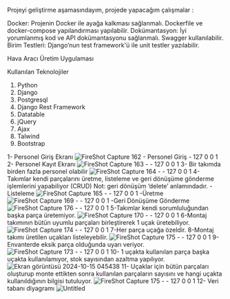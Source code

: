 Projeyi geliştirme aşamasındayım, projede yapacağım çalışmalar : 

Docker: Projenin Docker ile ayağa kalkması sağlanmalı. Dockerfile ve docker-compose yapılandırması yapılabilir.
Dokümantasyon: İyi yorumlanmış kod ve API dokümantasyonu sağlanmalı. Swagger kullanılabilir.
Birim Testleri: Django’nun test framework'ü ile unit testler yazılabilir.

Hava Aracı Üretim Uygulaması

Kullanılan Teknolojiler
1) Python
2) Django
3) Postgresql
4) Django Rest Framework
5) Datatable
6) jQuery
7) Ajax
8) Talwind
9) Bootstrap 

1- Personel Giriş Ekranı
![FireShot Capture 162 - Personel Giriş - 127 0 0 1](https://github.com/user-attachments/assets/134626eb-4179-4e3a-a34f-77b3fb2b2182)
2- Personel Kayıt Ekranı 
![FireShot Capture 163 -  - 127 0 0 1](https://github.com/user-attachments/assets/55077c6a-5186-4534-891c-c906a716ad3b)
3- Bir takımda birden fazla personel olabilir
![FireShot Capture 164 -  - 127 0 0 1](https://github.com/user-attachments/assets/f7b537a3-71bb-42f1-854d-766a727d8c10)
4- Takımlar kendi parçalarını üretme, listeleme ve geri dönüşüme gönderme işlemlerini yapabiliyor (CRUD) Not: geri dönüşüm ‘delete’ anlamındadır.
-Listeleme
![FireShot Capture 165 -  - 127 0 0 1](https://github.com/user-attachments/assets/2c7afe02-1d94-4316-96f8-ad9d051aefc8)
-Üretme
![FireShot Capture 169 -  - 127 0 0 1](https://github.com/user-attachments/assets/79ffd402-f7f0-4cbc-92c5-4d29d59d3389)
-Geri Dönüşüme Gönderme
![FireShot Capture 176 -  - 127 0 0 1](https://github.com/user-attachments/assets/11821fa2-2b6e-47da-8ac5-05ea0ca728be)
5-Takımlar kendi sorumluluğundan başka parça üretemiyor.
![FireShot Capture 170 -  - 127 0 0 1](https://github.com/user-attachments/assets/c9480f00-2ad3-496e-a4e9-48bbb45a1afe)
6-Montaj takımının bütün uyumlu parçaları birleştirerek 1 uçak üretebiliyor.
![FireShot Capture 174 -  - 127 0 0 1](https://github.com/user-attachments/assets/8cb508dd-07b3-4295-bcd1-3958f9cc3db6)
7-Her parça uçağa özeldir.
8-Montaj takımı üretilen uçakları listeleyebilir.
![FireShot Capture 175 -  - 127 0 0 1](https://github.com/user-attachments/assets/4d24d8d9-e72d-400b-b709-f4d41f6173cd)
9-Envanterde eksik parça olduğunda uyarı veriyor.
![FireShot Capture 173 -  - 127 0 0 1](https://github.com/user-attachments/assets/b43055d1-0030-467d-9f43-04aabbcb95a2)
10- 1 uçakta kullanılan parça başka uçakta kullanılamıyor, stok sayısından azaltma yapılıyor.
![Ekran görüntüsü 2024-10-15 045438](https://github.com/user-attachments/assets/a152282b-ce75-40ff-a630-35a9100b02bf)
11- Uçaklar için bütün parçaları oluşturup monte ettikten sonra kullanılan parçaların sayısını ve hangi uçakta kullanıldığının bilgisi tutuluyor.
![FireShot Capture 175 -  - 127 0 0 1](https://github.com/user-attachments/assets/d219e3f4-754e-4d46-9d42-05f032f8cc38)
12- Veri tabanı diyagramı 
![Untitled](https://github.com/user-attachments/assets/a109e43b-ec02-42d0-b450-22cf0342b019)







